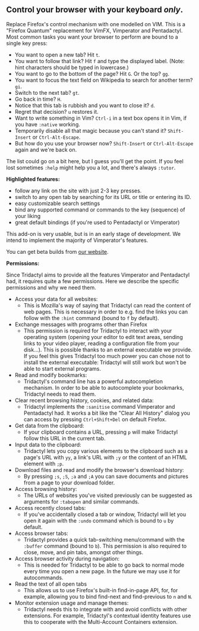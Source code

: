 ## Control your browser with your keyboard _only_.

Replace Firefox's control mechanism with one modelled on VIM. This is a "Firefox Quantum" replacement for VimFX, Vimperator and Pentadactyl. Most common tasks you want your browser to perform are bound to a single key press:

-   You want to open a new tab? Hit `t`.
-   You want to follow that link? Hit `f` and type the displayed label. (Note: hint characters should be typed in lowercase.)
-   You want to go to the bottom of the page? Hit `G`. Or the top? `gg`.
-   You want to focus the text field on Wikipedia to search for another term? `gi`.
-   Switch to the next tab? `gt`.
-   Go back in time? `H`.
-   Notice that this tab is rubbish and you want to close it? `d`.
-   Regret that decision? `u` restores it.
-   Want to write something in Vim? `Ctrl-i` in a text box opens it in Vim, if you have `:native` working.
-   Temporarily disable all that magic because you can't stand it? `Shift-Insert` or `Ctrl-Alt-Escape`.
-   But how do you use your browser now? `Shift-Insert` or `Ctrl-Alt-Escape` again and we're back on.

The list could go on a bit here, but I guess you'll get the point. If you feel lost sometimes `:help` might help you a lot, and there's always `:tutor`.

**Highlighted features:**

-   follow any link on the site with just 2-3 key presses.
-   switch to any open tab by searching for its URL or title or entering its ID.
-   easy customizable search settings
-   bind any supported command or commands to the key (sequence) of your liking
-   great default bindings (if you're used to Pentadactyl or Vimperator)

This add-on is very usable, but is in an early stage of development. We intend to implement the majority of Vimperator's features.

You can get beta builds from [our website][betas].

**Permissions:**

Since Tridactyl aims to provide all the features Vimperator and Pentadactyl had, it requires quite a few permissions. Here we describe the specific permissions and why we need them.

-   Access your data for all websites:
    -   This is Mozilla's way of saying that Tridactyl can read the content of web pages. This is necessary in order to e.g. find the links you can follow with the `:hint` command (bound to `f` by default).
-   Exchange messages with programs other than Firefox
    -   This permission is required for Tridactyl to interact with your operating system (opening your editor to edit text areas, sending links to your video player, reading a configuration file from your disk...). This is possible thanks to an external executable we provide. If you feel this gives Tridactyl too much power you can chose not to install the external executable: Tridactyl will still work but won't be able to start external programs.
-   Read and modify bookmarks:
    -   Tridactyl's command line has a powerful autocompletion mechanism. In order to be able to autocomplete your bookmarks, Tridactyl needs to read them.
-   Clear recent browsing history, cookies, and related data:
    -   Tridactyl implements the `:sanitise` command Vimperator and Pentadactyl had. It works a bit like the "Clear All History" dialog you can access by pressing `Ctrl+Shift+Del` on default Firefox.
-   Get data from the clipboard:
    -   If your clipboard contains a URL, pressing `p` will make Tridactyl follow this URL in the current tab.
-   Input data to the clipboard:
    -   Tridactyl lets you copy various elements to the clipboard such as a page's URL with `yy`, a link's URL with `;y` or the content of an HTML element with `;p`.
-   Download files and read and modify the browser's download history:
    -   By pressing `;s`, `;S`, `;a` and `;A` you can save documents and pictures from a page to your download folder.
-   Access browsing history:
    -   The URLs of websites you've visited previously can be suggested as arguments for `:tabopen` and similar commands.
-   Access recently closed tabs:
    -   If you've accidentally closed a tab or window, Tridactyl will let you open it again with the `:undo` command which is bound to `u` by default.
-   Access browser tabs:
    -   Tridactyl provides a quick tab-switching menu/command with the `:buffer` command (bound to `b`). This permission is also required to close, move, and pin tabs, amongst other things.
-   Access browser activity during navigation:
    -   This is needed for Tridactyl to be able to go back to normal mode every time you open a new page. In the future we may use it for autocommands.
-   Read the text of all open tabs
    -   This allows us to use Firefox's built-in find-in-page API, for, for example, allowing you to bind find-next and find-previous to `n` and `N`.
-   Monitor extension usage and manage themes:
    -   Tridactyl needs this to integrate with and avoid conflicts with other extensions. For example, Tridactyl's contextual identity features use this to cooperate with the Multi-Account Containers extension.

[betas]: https://tridactyl.cmcaine.co.uk/betas/?sort=time&order=desc
